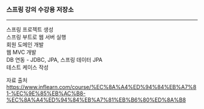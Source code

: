 ### 스프링 강의 수강용 저장소

---

스프링 프로젝트 생성  
스프링 부트로 웹 서버 실행  
회원 도메인 개발  
웹 MVC 개발  
DB 연동 - JDBC, JPA, 스프링 데이터 JPA  
테스트 케이스 작성

자료 출처  
https://www.inflearn.com/course/%EC%8A%A4%ED%94%84%EB%A7%81-%EC%9E%85%EB%AC%B8-%EC%8A%A4%ED%94%84%EB%A7%81%EB%B6%80%ED%8A%B8
